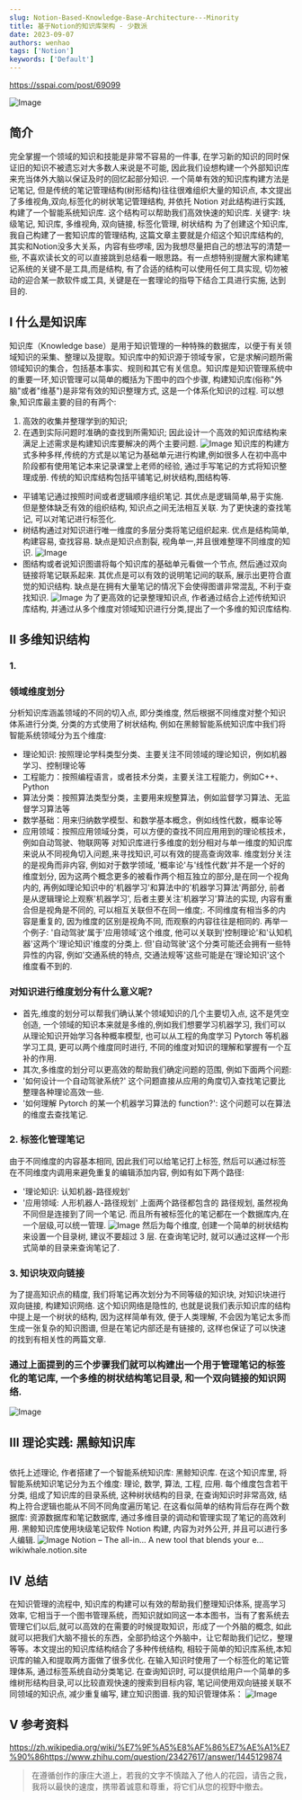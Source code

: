 ```yaml
---
slug: Notion-Based-Knowledge-Base-Architecture---Minority
title: 基于Notion的知识库架构 - 少数派
date: 2023-09-07
authors: wenhao
tags: ['Notion']
keywords: ['Default']
---
```

https://sspai.com/post/69099 

![Image](https://prod-files-secure.s3.us-west-2.amazonaws.com/b0012720-ccd1-41ef-9ca9-02f55a45f30f/7b9a871c-7efd-448f-8700-41522ea208c6/a598a3c1e3acac8015115460db96a71e.jpeg?X-Amz-Algorithm=AWS4-HMAC-SHA256&X-Amz-Content-Sha256=UNSIGNED-PAYLOAD&X-Amz-Credential=AKIAT73L2G45HZZMZUHI%2F20231125%2Fus-west-2%2Fs3%2Faws4_request&X-Amz-Date=20231125T072119Z&X-Amz-Expires=3600&X-Amz-Signature=ad2bfd8aaacdbfca522bc13a9f350a2833cf5e5d859dca0d1e6daf5c227a6976&X-Amz-SignedHeaders=host&x-id=GetObject)
## 简介

<!-- truncate -->

完全掌握一个领域的知识和技能是非常不容易的一件事, 在学习新的知识的同时保证旧的知识不被遗忘对大多数人来说是不可能, 因此我们设想构建一个外部知识库来充当体外大脑以保证及时的回忆起部分知识. 一个简单有效的知识库构建方法是记笔记, 但是传统的笔记管理结构(树形结构)往往很难组织大量的知识点, 本文提出了多维视角,双向,标签化的树状笔记管理结构, 并依托 Notion 对此结构进行实践, 构建了一个智能系统知识库. 这个结构可以帮助我们高效快速的知识库. 
关键字: 块级笔记, 知识库, 多维视角, 双向链接, 标签化管理, 树状结构 
为了创建这个知识库, 我自己构建了一套知识库的管理结构, 这篇文章主要就是介绍这个知识库结构的, 其实和Notion没多大关系，内容有些啰嗦, 因为我想尽量把自己的想法写的清楚一些, 不喜欢读长文的可以直接跳到总结看一眼思路。有一点想特别提醒大家构建笔记系统的关键不是工具,而是结构, 有了合适的结构可以使用任何工具实现, 切勿被动的迎合某一款软件或工具, 关键是在一套理论的指导下结合工具进行实施, 达到目的. 
## I 什么是知识库

<!-- truncate -->

知识库（Knowledge base）是用于知识管理的一种特殊的数据库，以便于有关领域知识的采集、整理以及提取。知识库中的知识源于领域专家，它是求解问题所需领域知识的集合，包括基本事实、规则和其它有关信息。知识库是知识管理系统中的重要一环,知识管理可以简单的概括为下图中的四个步骤, 构建知识库(俗称"外脑"或者"维基")是非常有效的知识整理方式, 这是一个体系化知识的过程. 可以想象,知识库最主要的目的有两个: 
1. 高效的收集并整理学到的知识; 
2. 在遇到实际问题时准确的查找到所需知识; 
因此设计一个高效的知识库结构来满足上述需求是构建知识库要解决的两个主要问题. 
![Image](https://prod-files-secure.s3.us-west-2.amazonaws.com/b0012720-ccd1-41ef-9ca9-02f55a45f30f/56405e1c-d43b-40f2-9f12-f2155785e008/d2ecbbf9d132847f1c4e0f8c009857aa.png?X-Amz-Algorithm=AWS4-HMAC-SHA256&X-Amz-Content-Sha256=UNSIGNED-PAYLOAD&X-Amz-Credential=AKIAT73L2G45HZZMZUHI%2F20231125%2Fus-west-2%2Fs3%2Faws4_request&X-Amz-Date=20231125T072119Z&X-Amz-Expires=3600&X-Amz-Signature=8cbcc8079265e9a3d1c685e79566a9a8366b662cc16c5a57768ef194ea1a76d7&X-Amz-SignedHeaders=host&x-id=GetObject)
知识库的构建方式多种多样,传统的方式是以笔记为基础单元进行构建,例如很多人在初中高中阶段都有使用笔记本来记录课堂上老师的经验, 通过手写笔记的方式将知识整理成册. 传统的知识库结构包括平铺笔记,树状结构,图结构等. 
- 平铺笔记通过按照时间或者逻辑顺序组织笔记. 其优点是逻辑简单,易于实施. 但是整体缺乏有效的组织结构, 知识点之间无法相互关联. 为了更快速的查找笔记, 可以对笔记进行标签化.
- 树结构通过对知识进行唯一维度的多层分类将笔记组织起来. 优点是结构简单, 构建容易, 查找容易. 缺点是知识点割裂, 视角单一,并且很难整理不同维度的知识.
![Image](https://prod-files-secure.s3.us-west-2.amazonaws.com/b0012720-ccd1-41ef-9ca9-02f55a45f30f/46bf0667-40ba-4510-a42a-e27fc6184dbb/68265d61773fd6e688081b026c7605c6.png?X-Amz-Algorithm=AWS4-HMAC-SHA256&X-Amz-Content-Sha256=UNSIGNED-PAYLOAD&X-Amz-Credential=AKIAT73L2G45HZZMZUHI%2F20231125%2Fus-west-2%2Fs3%2Faws4_request&X-Amz-Date=20231125T072119Z&X-Amz-Expires=3600&X-Amz-Signature=14d66ab95b9686d599d35bb35d8112c98ee78c37aba19676e38a19aa6dedac1c&X-Amz-SignedHeaders=host&x-id=GetObject)
- 图结构或者说知识图谱将每个知识库的基础单元看做一个节点, 然后通过双向链接将笔记联系起来. 其优点是可以有效的说明笔记间的联系, 展示出更符合直觉的知识结构. 缺点是在拥有大量笔记的情况下会使得图谱非常混乱, 不利于查找知识.
![Image](https://prod-files-secure.s3.us-west-2.amazonaws.com/b0012720-ccd1-41ef-9ca9-02f55a45f30f/ba38d2ff-bbea-445a-b819-eb40c6d2443d/9b762891149810c76df572d7801bb7e2.png?X-Amz-Algorithm=AWS4-HMAC-SHA256&X-Amz-Content-Sha256=UNSIGNED-PAYLOAD&X-Amz-Credential=AKIAT73L2G45HZZMZUHI%2F20231125%2Fus-west-2%2Fs3%2Faws4_request&X-Amz-Date=20231125T072119Z&X-Amz-Expires=3600&X-Amz-Signature=b96fc88fb6c8e69fcde3155f8cf68ee298808bc6ba19836469b0b2a5b076945c&X-Amz-SignedHeaders=host&x-id=GetObject)
为了更高效的记录整理知识点, 作者通过结合上述传统知识库结构, 并通过从多个维度对领域知识进行分类,提出了一个多维的知识库结构. 
## II 多维知识结构

<!-- truncate -->

### 1. 
### 领域维度划分

分析知识库涵盖领域的不同的切入点, 即分类维度, 然后根据不同维度对整个知识体系进行分类, 分类的方式使用了树状结构, 例如在黑鲸智能系统知识库中我们将智能系统领域分为五个维度: 
- 理论知识: 按照理论学科类型分类、主要关注不同领域的理论知识，例如机器学习、控制理论等
- 工程能力：按照编程语言，或者技术分类，主要关注工程能力，例如C++、Python
- 算法分类：按照算法类型分类，主要用来规整算法，例如监督学习算法、无监督学习算法等
- 数学基础：用来归纳数学模型、和数学基本概念，例如线性代数，概率论等
- 应用领域：按照应用领域分类，可以方便的查找不同应用用到的理论核技术，例如自动驾驶、物联网等
对知识库进行多维度的划分相对与单一维度的知识库来说从不同视角切入问题,来寻找知识,可以有效的提高查询效率. 维度划分关注的是视角而非内容, 例如对于数学领域, '概率论'与'线性代数'并不是一个好的维度划分, 因为这两个概念更多的被看作两个相互独立的部分,是在同一个视角内的, 再例如理论知识中的'机器学习'和算法中的'机器学习算法'两部分, 前者是从逻辑理论上观察'机器学习', 后者主要关注'机器学习'算法的实现, 内容有重合但是视角是不同的, 可以相互关联但不在同一维度;. 不同维度有相当多的内容是重复的, 因为维度的区别是视角不同, 而观察的内容往往是相同的. 
再举一个例子: '自动驾驶'属于'应用领域'这个维度, 他可以关联到'控制理论'和'认知机器'这两个'理论知识'维度的分类上. 但'自动驾驶'这个分类可能还会拥有一些特异性的内容, 例如'交通系统的特点, 交通法规等'这些可能是在'理论知识'这个维度看不到的. 
### 对知识进行维度划分有什么意义呢?

- 首先,维度的划分可以帮我们确认某个领域知识的几个主要切入点, 这不是凭空创造, 一个领域的知识本来就是多维的,例如我们想要学习机器学习, 我们可以从理论知识开始学习各种概率模型, 也可以从工程的角度学习 Pytorch 等机器学习工具, 更可以两个维度同时进行, 不同的维度对知识的理解和掌握有一个互补的作用.
- 其次,多维度的划分可以更高效的帮助我们确定问题的范围, 例如下面两个问题:
- '如何设计一个自动驾驶系统?' 这个问题直接从应用的角度切入查找笔记要比整理各种理论高效一些.
- '如何理解 Pytorch 的某一个机器学习算法的 function?': 这个问题可以在算法的维度去查找笔记.
### 2. 标签化管理笔记

由于不同维度的内容基本相同, 因此我们可以给笔记打上标签, 然后可以通过标签在不同维度内调用来避免重复的编辑添加内容, 例如有如下两个路径: 
- '理论知识: 认知机器-路径规划'
- '应用领域: 人形机器人-路径规划'
上面两个路径都包含的 路径规划, 虽然视角不同但是连接到了同一个笔记. 
而且所有被标签化的笔记都在一个数据库内,在一个层级,可以统一管理. 
![Image](https://prod-files-secure.s3.us-west-2.amazonaws.com/b0012720-ccd1-41ef-9ca9-02f55a45f30f/be293984-42af-450d-9da0-03707aed2261/00192151eec60e4cf2985fa4f02d5b71.png?X-Amz-Algorithm=AWS4-HMAC-SHA256&X-Amz-Content-Sha256=UNSIGNED-PAYLOAD&X-Amz-Credential=AKIAT73L2G45HZZMZUHI%2F20231125%2Fus-west-2%2Fs3%2Faws4_request&X-Amz-Date=20231125T072119Z&X-Amz-Expires=3600&X-Amz-Signature=22d18b14e2411e525034cd33603899e4901fdccda3791e14a78e8ed199380b80&X-Amz-SignedHeaders=host&x-id=GetObject)
然后为每个维度, 创建一个简单的树状结构来设置一个目录树, 建议不要超过 3 层. 在查询笔记时, 就可以通过这样一个形式简单的目录来查询笔记了. 
### 3. 知识块双向链接

为了提高知识点的精度, 我们将笔记再次划分为不同等级的知识块, 对知识块进行双向链接, 构建知识网络. 这个知识网络是隐性的, 也就是说我们表示知识库的结构中提上是一个树状的结构, 因为这样简单有效, 便于人类理解, 不会因为笔记太多而生成一张复杂的知识图谱, 但是在笔记内部还是有链接的, 这样也保证了可以快速的找到有相关性的两篇文章. 
### 通过上面提到的三个步骤我们就可以构建出一个用于管理笔记的标签化的笔记库, 一个多维的树状结构笔记目录, 和一个双向链接的知识网络.

![Image](https://prod-files-secure.s3.us-west-2.amazonaws.com/b0012720-ccd1-41ef-9ca9-02f55a45f30f/95d7d99b-2a23-42f4-804a-99527a4f98a4/146a306de4c0acfce3f24d6b0d28d26d.png?X-Amz-Algorithm=AWS4-HMAC-SHA256&X-Amz-Content-Sha256=UNSIGNED-PAYLOAD&X-Amz-Credential=AKIAT73L2G45HZZMZUHI%2F20231125%2Fus-west-2%2Fs3%2Faws4_request&X-Amz-Date=20231125T072119Z&X-Amz-Expires=3600&X-Amz-Signature=89d67844d6002643bf686bf471d12c424a42afbc73b010e9753b2a152ec9b356&X-Amz-SignedHeaders=host&x-id=GetObject)
## III 理论实践: 黑鲸知识库

<!-- truncate -->
## 

<!-- truncate -->

依托上述理论, 作者搭建了一个智能系统知识库: 黑鲸知识库. 在这个知识库里, 将智能系统知识笔记分为五个维度: 理论, 数学, 算法, 工程, 应用. 每个维度包含若干分类, 组成了知识库的目录系统, 这种树状结构的目录, 在查询知识时非常高效, 结构上符合逻辑也能从不同不同角度遍历笔记. 
在这看似简单的结构背后存在两个数据库: 资源数据库和笔记数据库, 通过多维目录的调动和管理实现了笔记的高效利用. 
黑鲸知识库使用块级笔记软件 Notion 构建, 内容为对外公开, 并且可以进行多人编辑. 
![Image](https://prod-files-secure.s3.us-west-2.amazonaws.com/b0012720-ccd1-41ef-9ca9-02f55a45f30f/37fe7c18-d37a-4002-9ba8-15bafc9c2915/7da07d9239d89bb1ec56ea2b921bce23.png?X-Amz-Algorithm=AWS4-HMAC-SHA256&X-Amz-Content-Sha256=UNSIGNED-PAYLOAD&X-Amz-Credential=AKIAT73L2G45HZZMZUHI%2F20231125%2Fus-west-2%2Fs3%2Faws4_request&X-Amz-Date=20231125T072119Z&X-Amz-Expires=3600&X-Amz-Signature=963fec1e2b3a270a1066a2fa2cbb2c39c3e73d1a1c96a72f96b8893ac1e373b9&X-Amz-SignedHeaders=host&x-id=GetObject)
Notion – The all-in... 
A new tool that blends your e... 
wikiwhale.notion.site 
## IV 总结

<!-- truncate -->

在知识管理的流程中, 知识库的构建可以有效的帮助我们整理知识体系, 提高学习效率, 它相当于一个图书管理系统，而知识就如同这一本本图书，当有了套系统去管理它们以后,就可以高效的在需要的时候提取知识，形成了一个外脑的概念, 如此就可以把我们大脑不擅长的东西，全部扔给这个外脑中，让它帮助我们记忆，整理等等。本文提出的知识库结构结合了多种传统结构, 相较于简单的知识库系统,本知识库的输入和提取两方面做了很多优化. 在输入知识时使用了一个标签化的笔记管理体系, 通过标签系统自动分类笔记. 在查询知识时, 可以提供给用户一个简单的多维树形结构目录,可以比较直观快速的搜索到目标内容, 笔记间使用双向链接关联不同领域的知识点, 减少重复编写, 建立知识图谱. 
我的知识管理体系： 
![Image](https://prod-files-secure.s3.us-west-2.amazonaws.com/b0012720-ccd1-41ef-9ca9-02f55a45f30f/32e4a940-1081-4726-85ff-cdf90fcde8d4/a4a8af518009c0fde627de204c7203f1.png?X-Amz-Algorithm=AWS4-HMAC-SHA256&X-Amz-Content-Sha256=UNSIGNED-PAYLOAD&X-Amz-Credential=AKIAT73L2G45HZZMZUHI%2F20231125%2Fus-west-2%2Fs3%2Faws4_request&X-Amz-Date=20231125T072119Z&X-Amz-Expires=3600&X-Amz-Signature=72ad55b7cab17d31d49bb17d0b918aa1e40ee5cac10d409bf263ba28b123a8f0&X-Amz-SignedHeaders=host&x-id=GetObject)
## V 参考资料

<!-- truncate -->

https://zh.wikipedia.org/wiki/%E7%9F%A5%E8%AF%86%E7%AE%A1%E7%90%86https://www.zhihu.com/question/23427617/answer/1445129874 



 > 在遵循创作的康庄大道上，若我的文字不慎踏入了他人的花园，请告之我，我将以最快的速度，携带着诚意和尊重，将它们从您的视野中撤去。

